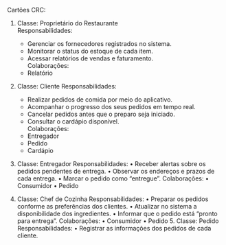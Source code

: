 
Cartões CRC:

1. Classe: Proprietário do Restaurante  
   Responsabilidades:  
   - Gerenciar os fornecedores registrados no sistema.  
   - Monitorar o status do estoque de cada item.  
   - Acessar relatórios de vendas e faturamento.  
   Colaborações: 
   - Relatório

2. Classe: Cliente
   Responsabilidades: 
   - Realizar pedidos de comida por meio do aplicativo.  
   - Acompanhar o progresso dos seus pedidos em tempo real.  
   - Cancelar pedidos antes que o preparo seja iniciado.  
   - Consultar o cardápio disponível.  
   Colaborações:  
   - Entregador  
   - Pedido  
   - Cardápio  
3. Classe: Entregador
Responsabilidades:
	•	Receber alertas sobre os pedidos pendentes de entrega.
	•	Observar os endereços e prazos de cada entrega.
	•	Marcar o pedido como “entregue”.
Colaborações:
	•	Consumidor
	•	Pedido

4. Classe: Chef de Cozinha
Responsabilidades:
	•	Preparar os pedidos conforme as preferências dos clientes.
	•	Atualizar no sistema a disponibilidade dos ingredientes.
	•	Informar que o pedido está “pronto para entrega”.
Colaborações:
	•	Consumidor
	•	Pedido
   5. Classe: Pedido
      Responsabilidades:
        •        Registrar as informações dos pedidos de cada cliente.
